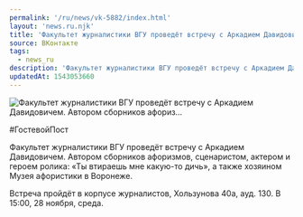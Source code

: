 ```yaml
---
permalink: '/ru/news/vk-5882/index.html'
layout: 'news.ru.njk'
title: 'Факультет журналистики ВГУ проведёт встречу с Аркадием Давидовичем. Автором сборников афориз'
source: ВКонтакте
tags:
  - news_ru
description: 'Факультет журналистики ВГУ проведёт встречу с Аркадием Давидовичем. Автором сборников афориз…'
updatedAt: 1543053660
---
```

![Факультет журналистики ВГУ проведёт встречу с Аркадием Давидовичем. Автором сборников афориз…](https://sun9-55.userapi.com/impf/c845522/v845522353/13b281/KJeBvyGfyw4.jpg?size=950x950&quality=96&proxy=1&sign=636c5e643827d222a05eaa824196e442&c_uniq_tag=Dfn-KNngMGQPndYuUgqwZEaVTvDQYpzGSxEzqztiA_U&type=album)

#ГостевойПост

Факультет журналистики ВГУ проведёт встречу с Аркадием Давидовичем. Автором сборников афоризмов, сценаристом, актером и героем ролика: «Ты втираешь мне какую-то дичь», а также хозяином Музея афористики в Воронеже.

Встреча пройдёт в корпусе журналистов, Хользунова 40а, ауд. 130.
В 15:00, 28 ноября, среда.
